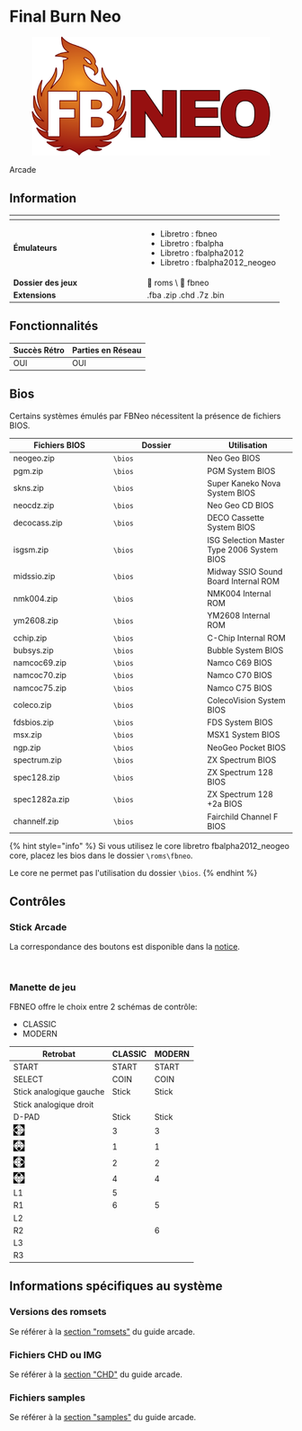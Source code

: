 # Final Burn Neo

<div align="left">

<figure><img src="https://raw.githubusercontent.com/fabricecaruso/es-theme-carbon/5149a33eed46b2af638b06119397d4023b75131f/art/logos/fbneo.svg" alt=""><figcaption></figcaption></figure>

</div>

Arcade

## Information

<table data-header-hidden><thead><tr><th width="224"></th><th></th></tr></thead><tbody><tr><td><strong>Émulateurs</strong></td><td><ul><li>Libretro : fbneo</li><li>Libretro : fbalpha</li><li>Libretro : fbalpha2012</li><li>Libretro : fbalpha2012_neogeo</li></ul></td></tr><tr><td><strong>Dossier des jeux</strong></td><td><span data-gb-custom-inline data-tag="emoji" data-code="1f4c2">📂</span> roms \ <span data-gb-custom-inline data-tag="emoji" data-code="1f4c2">📂</span> fbneo</td></tr><tr><td><strong>Extensions</strong></td><td>.fba .zip .chd .7z .bin</td></tr></tbody></table>

## Fonctionnalités

| Succès Rétro | Parties en Réseau |
| ------------ | ----------------- |
| OUI          | OUI               |

## Bios

Certains systèmes émulés par FBNeo nécessitent la présence de fichiers BIOS.

<table><thead><tr><th width="164">Fichiers BIOS</th><th width="153.03610108303252">Dossier</th><th>Utilisation</th></tr></thead><tbody><tr><td>neogeo.zip</td><td><code>\bios</code></td><td>Neo Geo BIOS</td></tr><tr><td>pgm.zip</td><td><code>\bios</code></td><td>PGM System BIOS</td></tr><tr><td>skns.zip</td><td><code>\bios</code></td><td>Super Kaneko Nova System BIOS</td></tr><tr><td>neocdz.zip</td><td><code>\bios</code></td><td>Neo Geo CD BIOS</td></tr><tr><td>decocass.zip</td><td><code>\bios</code></td><td>DECO Cassette System BIOS</td></tr><tr><td>isgsm.zip</td><td><code>\bios</code></td><td>ISG Selection Master Type 2006 System BIOS</td></tr><tr><td>midssio.zip</td><td><code>\bios</code></td><td>Midway SSIO Sound Board Internal ROM</td></tr><tr><td>nmk004.zip</td><td><code>\bios</code></td><td>NMK004 Internal ROM</td></tr><tr><td>ym2608.zip</td><td><code>\bios</code></td><td>YM2608 Internal ROM</td></tr><tr><td>cchip.zip</td><td><code>\bios</code></td><td>C-Chip Internal ROM</td></tr><tr><td>bubsys.zip</td><td><code>\bios</code></td><td>Bubble System BIOS</td></tr><tr><td>namcoc69.zip</td><td><code>\bios</code></td><td>Namco C69 BIOS</td></tr><tr><td>namcoc70.zip</td><td><code>\bios</code></td><td>Namco C70 BIOS</td></tr><tr><td>namcoc75.zip</td><td><code>\bios</code></td><td>Namco C75 BIOS</td></tr><tr><td>coleco.zip</td><td><code>\bios</code></td><td>ColecoVision System BIOS</td></tr><tr><td>fdsbios.zip</td><td><code>\bios</code></td><td>FDS System BIOS</td></tr><tr><td>msx.zip</td><td><code>\bios</code></td><td>MSX1 System BIOS</td></tr><tr><td>ngp.zip</td><td><code>\bios</code></td><td>NeoGeo Pocket BIOS</td></tr><tr><td>spectrum.zip</td><td><code>\bios</code></td><td>ZX Spectrum BIOS</td></tr><tr><td>spec128.zip</td><td><code>\bios</code></td><td>ZX Spectrum 128 BIOS</td></tr><tr><td>spec1282a.zip</td><td><code>\bios</code></td><td>ZX Spectrum 128 +2a BIOS</td></tr><tr><td>channelf.zip</td><td><code>\bios</code></td><td>Fairchild Channel F BIOS</td></tr></tbody></table>

{% hint style="info" %}
Si vous utilisez le core libretro fbalpha2012\_neogeo core, placez les bios dans le dossier  `\roms\fbneo`.

Le core ne permet pas l'utilisation du dossier `\bios`.
{% endhint %}

## Contrôles

### Stick Arcade

La correspondance des boutons est disponible dans la [notice](http://retrobat.ovh/notice/notice.pdf).

<div align="left">

<figure><img src="https://i.imgur.com/kXBcdsB.png" alt=""><figcaption></figcaption></figure>

</div>

### Manette de jeu

FBNEO offre le choix entre 2 schémas de contrôle:

* CLASSIC
* MODERN

| Retrobat                                       | CLASSIC | MODERN |
| ---------------------------------------------- | ------- | ------ |
| START                                          | START   | START  |
| SELECT                                         | COIN    | COIN   |
| Stick analogique gauche                        | Stick   | Stick  |
| Stick analogique droit                         |         |        |
| D-PAD                                          | Stick   | Stick  |
| ![](<../../../.gitbook/assets/image (32).png>) | 3       | 3      |
| ![](<../../../.gitbook/assets/image (19).png>) | 1       | 1      |
| ![](<../../../.gitbook/assets/image (6).png>)  | 2       | 2      |
| ![](<../../../.gitbook/assets/image (34).png>) | 4       | 4      |
| L1                                             | 5       |        |
| R1                                             | 6       | 5      |
| L2                                             |         |        |
| R2                                             |         | 6      |
| L3                                             |         |        |
| R3                                             |         |        |

## Informations spécifiques au système

### Versions des romsets&#x20;

Se référer à la [section "romsets"](../../arcade-guide.md#type-de-romset) du guide arcade.

### Fichiers CHD ou IMG

Se référer à la [section "CHD"](../../arcade-guide.md#fichiers-chd-ou-img) du guide arcade.

### **Fichiers samples**

Se référer à la [section "samples"](../../arcade-guide.md#samples) du guide arcade.
